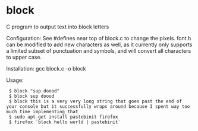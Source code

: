 # block

C program to output text into block letters

Configuration: See #defines near top of block.c to change the pixels. font.h can be modified to add new characters as well, as it currently only supports a limited subset of punctuation and symbols, and will convert all characters to upper case.

Installation: gcc block.c -o block

Usage: 
```
 $ block "sup doood"
 $ block sup doood
 $ block this is a very very long string that goes past the end of your console but it successfully wraps around because I spent way too much time implementing that
 $ sudo apt-get install pastebinit firefox 
 $ firefox `block hello world | pastebinit`
 ```
